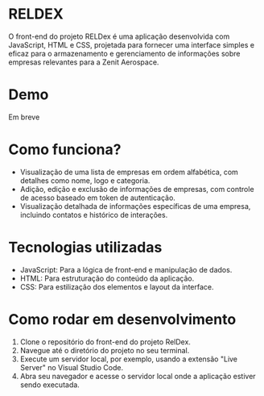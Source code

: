 # RELDEX

O front-end do projeto RELDex é uma aplicação desenvolvida com JavaScript, HTML e CSS, projetada para fornecer uma interface simples e eficaz para o armazenamento e gerenciamento de informações sobre empresas relevantes para a Zenit Aerospace.

# Demo
Em breve

# Como funciona?

- Visualização de uma lista de empresas em ordem alfabética, com detalhes como nome, logo e categoria.
- Adição, edição e exclusão de informações de empresas, com controle de acesso baseado em token de autenticação.
- Visualização detalhada de informações específicas de uma empresa, incluindo contatos e histórico de interações.

# Tecnologias utilizadas

- JavaScript: Para a lógica de front-end e manipulação de dados.
- HTML: Para estruturação do conteúdo da aplicação.
- CSS: Para estilização dos elementos e layout da interface.

# Como rodar em desenvolvimento

1. Clone o repositório do front-end do projeto RelDex.
2. Navegue até o diretório do projeto no seu terminal.
3. Execute um servidor local, por exemplo, usando a extensão "Live Server" no Visual Studio Code.
4. Abra seu navegador e acesse o servidor local onde a aplicação estiver sendo executada.